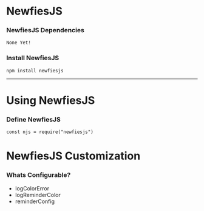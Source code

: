 # NewfiesJS

### NewfiesJS Dependencies
	 
	None Yet!

### Install NewfiesJS

    npm install newfiesjs

<hr>

# Using NewfiesJS

### Define NewfiesJS
	
	const njs = require("newfiesjs")

# NewfiesJS Customization

### Whats Configurable?

- logColorError
- logReminderColor
- reminderConfig
